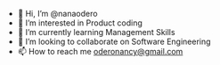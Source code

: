 - 👋 Hi, I’m @nanaodero
- 👀 I’m interested in Product coding
- 🌱 I’m currently learning Management Skills
- 💞️ I’m looking to collaborate on Software Engineering
- 📫 How to reach me oderonancy@gmail.com

<!---
nanaodero/nanaodero is a ✨ special ✨ repository because its `README.md` (this file) appears on your GitHub profile.
You can click the Preview link to take a look at your changes.
--->
